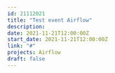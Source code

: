 ```yaml
---
id: 21112021
title: "Test event Airflow"
description: 
date: 2021-11-21T12:00:00Z
start_date: 2021-11-21T12:00:00Z
link: "#" 
projects: Airflow
draft: false
---
```




